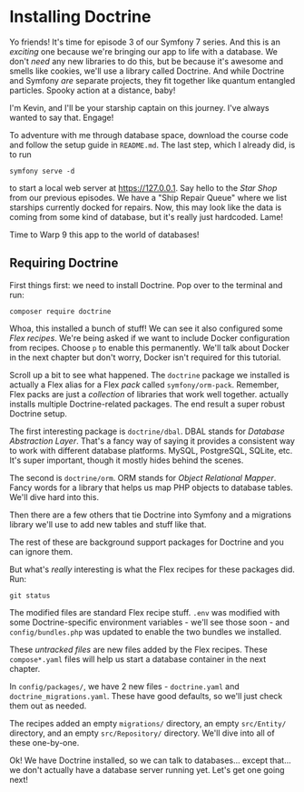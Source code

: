 # Installing Doctrine

Yo friends! It's time for episode 3 of our Symfony 7 series. And this is an *exciting*
one because we're bringing our app to life with a database. We don't *need* any new
libraries to do this, but be because it's awesome and smells like cookies, we'll
use a library called Doctrine. And while Doctrine and
Symfony _are_ separate projects, they fit together like quantum entangled particles.
Spooky action at a distance, baby!

I'm Kevin, and I'll be your starship captain on this journey. I've always wanted
to say that. Engage!

To adventure with me through database space, download the course code and follow the setup guide in
`README.md`. The last step, which I already did, is to run

```terminal
symfony serve -d
```

to start a local web server at https://127.0.0.1. Say hello to
the _Star Shop_ from our previous episodes. We have a "Ship Repair Queue" where
we list starships currently docked for repairs. Now, this may look like the data is coming from some kind
of database, but it's really just hardcoded. Lame!

Time to Warp 9 this app to the world of databases!

## Requiring Doctrine

First things first: we need to install Doctrine. Pop over to the terminal
and run:

```terminal
composer require doctrine
```

Whoa, this installed a bunch of stuff! We can see it also configured some _Flex recipes_.
We're being asked if we want to include Docker configuration from recipes. Choose `p`
to enable this permanently. We'll talk about Docker in the next chapter but don't
worry, Docker isn't required for this tutorial.

Scroll up a bit to see what happened. The `doctrine` package
we installed is actually a Flex alias for a Flex *pack* called `symfony/orm-pack`.
Remember, Flex packs are just a *collection* of libraries that work well together.
actually installs multiple Doctrine-related packages. The end result a super 
robust Doctrine setup.

The first interesting package is `doctrine/dbal`. DBAL stands for _Database Abstraction Layer_.
That's a fancy way of saying it provides a consistent way to work with different
database platforms. MySQL, PostgreSQL, SQLite, etc. It's super important, though
it mostly hides behind the scenes.

The second is `doctrine/orm`. ORM stands for _Object Relational Mapper_.
Fancy words for a library that helps us map PHP objects to database tables.
We'll dive hard into this.

Then there are a few others that tie Doctrine into Symfony and a migrations
library we'll use to add new tables and stuff like that.

The rest of these are background support packages for Doctrine and you can ignore
them.

But what's *really* interesting is what the Flex recipes for these packages
did. Run:

```terminal
git status
```

The modified files are standard Flex recipe stuff. `.env` was modified with some
Doctrine-specific environment variables - we'll see those soon - and `config/bundles.php` was updated to enable
the two bundles we installed.

These _untracked files_ are new files added by the Flex recipes. These `compose*.yaml`
files will help us start a database container in the next chapter.

In `config/packages/`, we have 2 new files - `doctrine.yaml` and `doctrine_migrations.yaml`.
These have good defaults, so we'll just check them out as needed.

The recipes added an empty `migrations/` directory, an empty `src/Entity/` directory,
and an empty `src/Repository/` directory. We'll dive into all of these one-by-one.

Ok! We have Doctrine installed, so we can talk to databases... except that... we don't
actually have a database server running yet. Let's get one going next!

